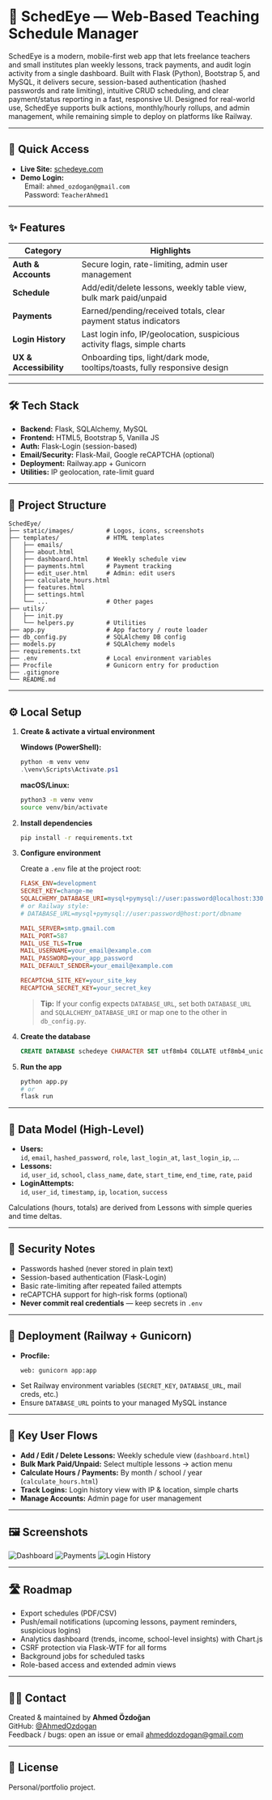# 📅 SchedEye — Web-Based Teaching Schedule Manager

SchedEye is a modern, mobile-first web app that lets freelance teachers and small institutes plan weekly lessons, track payments, and audit login activity from a single dashboard. Built with Flask (Python), Bootstrap 5, and MySQL, it delivers secure, session-based authentication (hashed passwords and rate limiting), intuitive CRUD scheduling, and clear payment/status reporting in a fast, responsive UI. Designed for real-world use, SchedEye supports bulk actions, monthly/hourly rollups, and admin management, while remaining simple to deploy on platforms like Railway.

---

## 🔗 Quick Access

- **Live Site:** [schedeye.com](https://schedeye.com)
- **Demo Login:**  
  &nbsp;&nbsp;Email: `ahmed_ozdogan@gmail.com`  
  &nbsp;&nbsp;Password: `TeacherAhmed1`

---

## ✨ Features

| Category               | Highlights                                                                 |
| ---------------------- | -------------------------------------------------------------------------- |
| **Auth & Accounts**    | Secure login, rate-limiting, admin user management                         |
| **Schedule**           | Add/edit/delete lessons, weekly table view, bulk mark paid/unpaid          |
| **Payments**           | Earned/pending/received totals, clear payment status indicators            |
| **Login History**      | Last login info, IP/geolocation, suspicious activity flags, simple charts  |
| **UX & Accessibility** | Onboarding tips, light/dark mode, tooltips/toasts, fully responsive design |

---

## 🛠 Tech Stack

- **Backend:** Flask, SQLAlchemy, MySQL
- **Frontend:** HTML5, Bootstrap 5, Vanilla JS
- **Auth:** Flask-Login (session-based)
- **Email/Security:** Flask-Mail, Google reCAPTCHA (optional)
- **Deployment:** Railway.app + Gunicorn
- **Utilities:** IP geolocation, rate-limit guard

---

## 📁 Project Structure

```
SchedEye/
├── static/images/         # Logos, icons, screenshots
├── templates/             # HTML templates
│   ├── emails/
│   ├── about.html
│   ├── dashboard.html     # Weekly schedule view
│   ├── payments.html      # Payment tracking
│   ├── edit_user.html     # Admin: edit users
│   ├── calculate_hours.html
│   ├── features.html
│   ├── settings.html
│   └── ...                # Other pages
├── utils/
│   ├── init.py
│   └── helpers.py         # Utilities
├── app.py                 # App factory / route loader
├── db_config.py           # SQLAlchemy DB config
├── models.py              # SQLAlchemy models
├── requirements.txt
├── .env                   # Local environment variables
├── Procfile               # Gunicorn entry for production
├── .gitignore
└── README.md
```

---

## ⚙️ Local Setup

1. **Create & activate a virtual environment**

   **Windows (PowerShell):**

   ```powershell
   python -m venv venv
   .\venv\Scripts\Activate.ps1
   ```

   **macOS/Linux:**

   ```bash
   python3 -m venv venv
   source venv/bin/activate
   ```

2. **Install dependencies**

   ```bash
   pip install -r requirements.txt
   ```

3. **Configure environment**

   Create a `.env` file at the project root:

   ```ini
   FLASK_ENV=development
   SECRET_KEY=change-me
   SQLALCHEMY_DATABASE_URI=mysql+pymysql://user:password@localhost:3306/schedeye
   # or Railway style:
   # DATABASE_URL=mysql+pymysql://user:password@host:port/dbname

   MAIL_SERVER=smtp.gmail.com
   MAIL_PORT=587
   MAIL_USE_TLS=True
   MAIL_USERNAME=your_email@example.com
   MAIL_PASSWORD=your_app_password
   MAIL_DEFAULT_SENDER=your_email@example.com

   RECAPTCHA_SITE_KEY=your_site_key
   RECAPTCHA_SECRET_KEY=your_secret_key
   ```

   > **Tip:** If your config expects `DATABASE_URL`, set both `DATABASE_URL` and `SQLALCHEMY_DATABASE_URI` or map one to the other in `db_config.py`.

4. **Create the database**

   ```sql
   CREATE DATABASE schedeye CHARACTER SET utf8mb4 COLLATE utf8mb4_unicode_ci;
   ```

5. **Run the app**
   ```bash
   python app.py
   # or
   flask run
   ```

---

## 🧮 Data Model (High-Level)

- **Users:**  
  `id`, `email`, `hashed_password`, `role`, `last_login_at`, `last_login_ip`, ...
- **Lessons:**  
  `id`, `user_id`, `school`, `class_name`, `date`, `start_time`, `end_time`, `rate`, `paid`
- **LoginAttempts:**  
  `id`, `user_id`, `timestamp`, `ip`, `location`, `success`

Calculations (hours, totals) are derived from Lessons with simple queries and time deltas.

---

## 🔐 Security Notes

- Passwords hashed (never stored in plain text)
- Session-based authentication (Flask-Login)
- Basic rate-limiting after repeated failed attempts
- reCAPTCHA support for high-risk forms (optional)
- **Never commit real credentials** — keep secrets in `.env`

---

## 🚀 Deployment (Railway + Gunicorn)

- **Procfile:**
  ```
  web: gunicorn app:app
  ```
- Set Railway environment variables (`SECRET_KEY`, `DATABASE_URL`, mail creds, etc.)
- Ensure `DATABASE_URL` points to your managed MySQL instance

---

## 🧭 Key User Flows

- **Add / Edit / Delete Lessons:** Weekly schedule view (`dashboard.html`)
- **Bulk Mark Paid/Unpaid:** Select multiple lessons → action menu
- **Calculate Hours / Payments:** By month / school / year (`calculate_hours.html`)
- **Track Logins:** Login history view with IP & location, simple charts
- **Manage Accounts:** Admin page for user management

---

## 🖼️ Screenshots

![Dashboard](static/images/screenshot-dashboard.png)
![Payments](static/images/screenshot-payments.png)
![Login History](static/images/screenshot-logins.png)

---

## 🛣️ Roadmap

- Export schedules (PDF/CSV)
- Push/email notifications (upcoming lessons, payment reminders, suspicious logins)
- Analytics dashboard (trends, income, school-level insights) with Chart.js
- CSRF protection via Flask-WTF for all forms
- Background jobs for scheduled tasks
- Role-based access and extended admin views

---

## 🙋‍♂️ Contact

Created & maintained by **Ahmed Özdoğan**  
GitHub: [@AhmedOzdogan](https://github.com/AhmedOzdogan)  
Feedback / bugs: open an issue or email [ahmeddozdogan@gmail.com](mailto:ahmeddozdogan@gmail.com)

---

## 📄 License

Personal/portfolio project.

